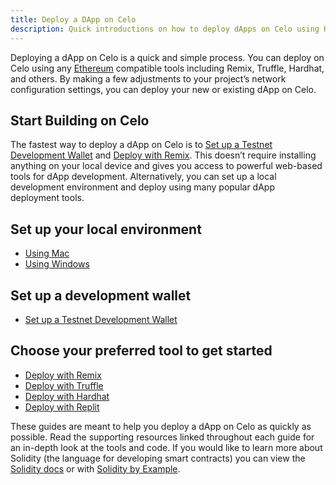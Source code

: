 ```yaml
---
title: Deploy a DApp on Celo
description: Quick introductions on how to deploy dApps on Celo using Remix, Truffle, and Hardhat.
---
```


Deploying a dApp on Celo is a quick and simple process. You can deploy on Celo using any [Ethereum](https://ethereum.org/en/) compatible tools including Remix, Truffle, Hardhat, and others. By making a few adjustments to your project’s network configuration settings, you can deploy your new or existing dApp on Celo.

## Start Building on Celo

The fastest way to deploy a dApp on Celo is to [Set up a Testnet Development Wallet](./testnet-wallet.md) and [Deploy with Remix](TODO).  This doesn’t require installing anything on your local device and gives you access to powerful web-based tools for dApp development. Alternatively, you can set up a local development environment and deploy using many popular dApp deployment tools.

## Set up your local environment

- [Using Mac](./using-mac.md)
- [Using Windows](TODO)

## Set up a development wallet

- [Set up a Testnet Development Wallet](TODO)

## Choose your preferred tool to get started

- [Deploy with Remix](TODO)
- [Deploy with Truffle](TODO)
- [Deploy with Hardhat](TODO)
- [Deploy with Replit](TODO)

These guides are meant to help you deploy a dApp on Celo as quickly as possible. Read the supporting resources linked throughout each guide for an in-depth look at the tools and code. If you would like to learn more about Solidity (the language for developing smart contracts) you can view the [Solidity docs](https://docs.soliditylang.org/en/latest/) or with [Solidity by Example](https://solidity-by-example.org/).